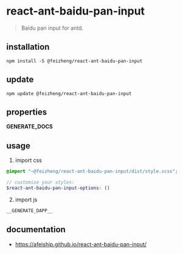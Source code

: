 # react-ant-baidu-pan-input
> Baidu pan input for antd.

## installation
```shell
npm install -S @feizheng/react-ant-baidu-pan-input
```

## update
```shell
npm update @feizheng/react-ant-baidu-pan-input
```

## properties
__GENERATE_DOCS__

## usage
1. import css
  ```scss
  @import "~@feizheng/react-ant-baidu-pan-input/dist/style.scss";

  // customize your styles:
  $react-ant-baidu-pan-input-options: ()
  ```
2. import js
  ```js
__GENERATE_DAPP__
  ```

## documentation
- https://afeiship.github.io/react-ant-baidu-pan-input/
